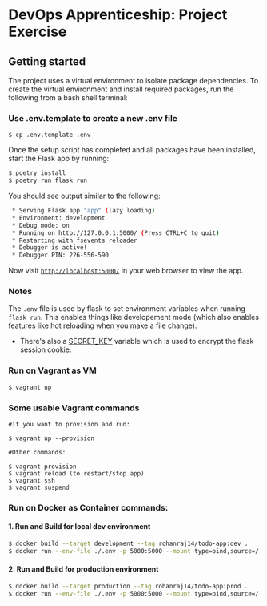 # DevOps Apprenticeship: Project Exercise

## Getting started

The project uses a virtual environment to isolate package dependencies. To create the virtual environment and install required packages, run the following from a bash shell terminal:

### Use .env.template to create a new .env file
```
$ cp .env.template .env 
```
Once the setup script has completed and all packages have been installed, start the Flask app by running:
```bash
$ poetry install 
$ poetry run flask run
```

You should see output similar to the following:
```bash
 * Serving Flask app "app" (lazy loading)
 * Environment: development
 * Debug mode: on
 * Running on http://127.0.0.1:5000/ (Press CTRL+C to quit)
 * Restarting with fsevents reloader
 * Debugger is active!
 * Debugger PIN: 226-556-590
```
Now visit [`http://localhost:5000/`](http://localhost:5000/) in your web browser to view the app.

### Notes

The `.env` file is used by flask to set environment variables when running `flask run`. This enables things like developement mode (which also enables features like hot reloading when you make a file change).
* There's also a [SECRET_KEY](https://flask.palletsprojects.com/en/1.1.x/config/#SECRET_KEY) variable which is used to encrypt the flask session cookie.

### Run on Vagrant as VM
```bash
$ vagrant up
```

### Some usable Vagrant commands
```
#If you want to provision and run:

$ vagrant up --provision

#Other commands: 

$ vagrant provision
$ vagrant reload (to restart/stop app)
$ vagrant ssh
$ vagrant suspend
```

### Run on Docker as Container commands:
#### 1. Run and Build for local dev environment
```bash
$ docker build --target development --tag rohanraj14/todo-app:dev .
$ docker run --env-file ./.env -p 5000:5000 --mount type=bind,source=/.,target=/app rohanraj14/todo-app:dev
```
#### 2. Run and Build for production environment
```bash
$ docker build --target production --tag rohanraj14/todo-app:prod .
$ docker run --env-file ./.env -p 5000:5000 --mount type=bind,source=/.,target=/app rohanraj14/todo-app:prod
```